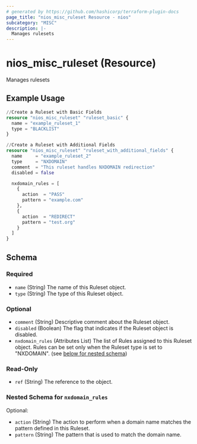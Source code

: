```yaml
---
# generated by https://github.com/hashicorp/terraform-plugin-docs
page_title: "nios_misc_ruleset Resource - nios"
subcategory: "MISC"
description: |-
  Manages rulesets
---
```


# nios_misc_ruleset (Resource)

Manages rulesets

## Example Usage

```terraform
//Create a Ruleset with Basic Fields
resource "nios_misc_ruleset" "ruleset_basic" {
  name = "example_ruleset_1"
  type = "BLACKLIST"
}

//Create a Ruleset with Additional Fields
resource "nios_misc_ruleset" "ruleset_with_additional_fields" {
  name     = "example_ruleset_2"
  type     = "NXDOMAIN"
  comment  = "This ruleset handles NXDOMAIN redirection"
  disabled = false

  nxdomain_rules = [
    {
      action  = "PASS"
      pattern = "example.com"
    },
    {
      action  = "REDIRECT"
      pattern = "test.org"
    }
  ]
}
```

<!-- schema generated by tfplugindocs -->
## Schema

### Required

- `name` (String) The name of this Ruleset object.
- `type` (String) The type of this Ruleset object.

### Optional

- `comment` (String) Descriptive comment about the Ruleset object.
- `disabled` (Boolean) The flag that indicates if the Ruleset object is disabled.
- `nxdomain_rules` (Attributes List) The list of Rules assigned to this Ruleset object. Rules can be set only when the Ruleset type is set to "NXDOMAIN". (see [below for nested schema](#nestedatt--nxdomain_rules))

### Read-Only

- `ref` (String) The reference to the object.

<a id="nestedatt--nxdomain_rules"></a>
### Nested Schema for `nxdomain_rules`

Optional:

- `action` (String) The action to perform when a domain name matches the pattern defined in this Ruleset.
- `pattern` (String) The pattern that is used to match the domain name.
